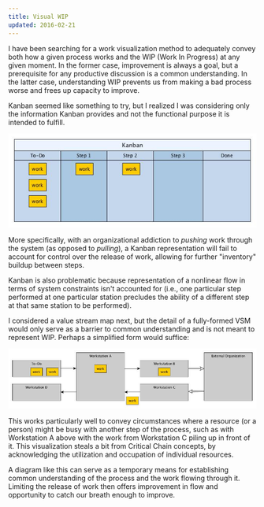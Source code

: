 ```yaml
---
title: Visual WIP
updated: 2016-02-21
---
```


I have been searching for a work visualization method to adequately convey both how a given process works and the WIP (Work In Progress) at any given moment. In the former case, improvement is always a goal, but a prerequisite for any productive discussion is a common understanding. In the latter case, understanding WIP prevents us from making a bad process worse and frees up capacity to improve.

Kanban seemed like something to try, but I realized I was considering only the information Kanban provides and not the functional purpose it is intended to fulfill.

![Kanban](/assets/posts/2016-02-21-visual-wip-01.jpg)

More specifically, with an organizational addiction to *pushing* work through the system (as opposed to *pulling*), a Kanban representation will fail to account for control over the release of work, allowing for further "inventory" buildup between steps.

Kanban is also problematic because representation of a nonlinear flow in terms of system constraints isn't accounted for (i.e., one particular step performed at one particular station precludes the ability of a different step at that same station to be performed).

I considered a value stream map next, but the detail of a fully-formed VSM would only serve as a barrier to common understanding and is not meant to represent WIP. Perhaps a simplified form would suffice:

![Simplified Stateful Value Stream Map](/assets/posts/2016-02-21-visual-wip-00.jpg)

This works particularly well to convey circumstances where a resource (or a person) might be busy with another step of the process, such as with Workstation A above with the work from Workstation C piling up in front of it. This visualization steals a bit from Critical Chain concepts, by acknowledging the utilization and occupation of individual resources.

A diagram like this can serve as a temporary means for establishing common understanding of the process and the work flowing through it. Limiting the release of work then offers improvement in flow and opportunity to catch our breath enough to improve.